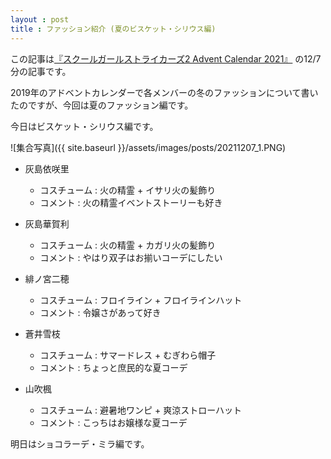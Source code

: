 ```yaml
---
layout : post
title : ファッション紹介 (夏のビスケット・シリウス編)
---
```


この記事は[『スクールガールストライカーズ2 Advent Calendar 2021』](https://adventar.org/calendars/6322) の12/7分の記事です。

2019年のアドベントカレンダーで各メンバーの冬のファッションについて書いたのですが、今回は夏のファッション編です。

今日はビスケット・シリウス編です。

![集合写真]({{ site.baseurl }}/assets/images/posts/20211207_1.PNG)

- 灰島依咲里
  - コスチューム : 火の精霊 + イサリ火の髪飾り
  - コメント : 火の精霊イベントストーリーも好き

- 灰島華賀利
    - コスチューム : 火の精霊 + カガリ火の髪飾り
    - コメント : やはり双子はお揃いコーデにしたい
  
- 緋ノ宮二穂
    - コスチューム : フロイライン + フロイラインハット
    - コメント : 令嬢さがあって好き
  
- 蒼井雪枝
  - コスチューム : サマードレス + むぎわら帽子
  - コメント : ちょっと庶民的な夏コーデ
  
- 山吹楓
  - コスチューム : 避暑地ワンピ + 爽涼ストローハット
  - コメント : こっちはお嬢様な夏コーデ
  

明日はショコラーデ・ミラ編です。
